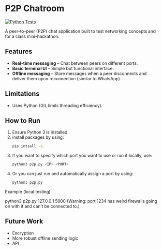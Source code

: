 # P2P Chatroom  
[![Python Tests](https://github.com/aamaya33/p2p-chatroom/actions/workflows/python-package-conda.yml/badge.svg)](https://github.com/aamaya33/p2p-chatroom/actions/workflows/python-package-conda.yml)


A peer-to-peer (P2P) chat application built to test networking concepts and for a class mini-hackathon.  

## Features  
- **Real-time messaging** – Chat between peers on different ports.  
- **Basic terminal UI** – Simple but functional interface.  
- **Offline messaging** – Store messages when a peer disconnects and deliver them upon reconnection (similar to WhatsApp).  

## Limitations  
- Uses Python (GIL limits threading efficiency).  

## How to Run  
1. Ensure Python 3 is installed.
2. Install packages by using:
   ```sh
   pip intsall -e.
4. If you want to specify which port you want to use or run it locally, use:  
   ```sh
   python3 p2p.py <IP> <PORT>
5. Or you can just run and automatically assign a port by using:
   ```sh
   python3 p2p.py

Example (local testing) 

python3 p2p.py 127.0.0.1 5000 (Warning: port 1234 has weird firewalls going on with it and can't be connected to.)

## Future Work 

- Encryption
- More robust offline sending logic
- API
